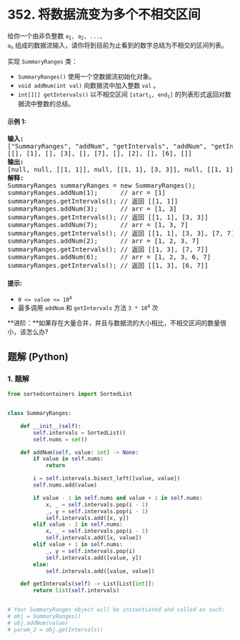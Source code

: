 # 352. 将数据流变为多个不相交区间
 给你一个由非负整数 <code>a<sub>1</sub>, a<sub>2</sub>, ..., a<sub>n</sub></code> 组成的数据流输入，请你将到目前为止看到的数字总结为不相交的区间列表。

实现 `SummaryRanges` 类：

* `SummaryRanges()` 使用一个空数据流初始化对象。
* `void addNum(int val)` 向数据流中加入整数 `val` 。
* `int[][] getIntervals()` 以不相交区间 <code>[start<sub>i</sub>, end<sub>i</sub>]</code> 的列表形式返回对数据流中整数的总结。

#### 示例 1:
<pre>
<strong>输入:</strong>
["SummaryRanges", "addNum", "getIntervals", "addNum", "getIntervals", "addNum", "getIntervals", "addNum", "getIntervals", "addNum", "getIntervals"]
[[], [1], [], [3], [], [7], [], [2], [], [6], []]
<strong>输出:</strong>
[null, null, [[1, 1]], null, [[1, 1], [3, 3]], null, [[1, 1], [3, 3], [7, 7]], null, [[1, 3], [7, 7]], null, [[1, 3], [6, 7]]]
<strong>解释:</strong>
SummaryRanges summaryRanges = new SummaryRanges();
summaryRanges.addNum(1);      // arr = [1]
summaryRanges.getIntervals(); // 返回 [[1, 1]]
summaryRanges.addNum(3);      // arr = [1, 3]
summaryRanges.getIntervals(); // 返回 [[1, 1], [3, 3]]
summaryRanges.addNum(7);      // arr = [1, 3, 7]
summaryRanges.getIntervals(); // 返回 [[1, 1], [3, 3], [7, 7]]
summaryRanges.addNum(2);      // arr = [1, 2, 3, 7]
summaryRanges.getIntervals(); // 返回 [[1, 3], [7, 7]]
summaryRanges.addNum(6);      // arr = [1, 2, 3, 6, 7]
summaryRanges.getIntervals(); // 返回 [[1, 3], [6, 7]]
</pre>

#### 提示:
* <code>0 <= value <= 10<sup>4</sup></code>
* 最多调用 `addNum` 和 `getIntervals` 方法 <code>3 * 10<sup>4</sup></code> 次

**进阶：**如果存在大量合并，并且与数据流的大小相比，不相交区间的数量很小，该怎么办?

## 题解 (Python)

### 1. 题解
```Python
from sortedcontainers import SortedList


class SummaryRanges:

    def __init__(self):
        self.intervals = SortedList()
        self.nums = set()

    def addNum(self, value: int) -> None:
        if value in self.nums:
            return

        i = self.intervals.bisect_left([value, value])
        self.nums.add(value)

        if value - 1 in self.nums and value + 1 in self.nums:
            x, _ = self.intervals.pop(i - 1)
            _, y = self.intervals.pop(i - 1)
            self.intervals.add([x, y])
        elif value - 1 in self.nums:
            x, _ = self.intervals.pop(i - 1)
            self.intervals.add([x, value])
        elif value + 1 in self.nums:
            _, y = self.intervals.pop(i)
            self.intervals.add([value, y])
        else:
            self.intervals.add([value, value])

    def getIntervals(self) -> List[List[int]]:
        return list(self.intervals)


# Your SummaryRanges object will be instantiated and called as such:
# obj = SummaryRanges()
# obj.addNum(value)
# param_2 = obj.getIntervals()
```
